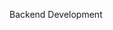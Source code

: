 Backend Development

<!-- CJS vs MJS module -->
<!-- sync or async, non-strict and script -->
<!-- calculator folder to export them in one go -->


<!-- DOminos Example -->